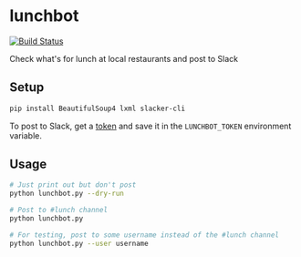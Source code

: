# lunchbot

[![Build Status](https://travis-ci.org/hugovk/lunchbot.svg?branch=master)](https://travis-ci.org/hugovk/lunchbot)

Check what's for lunch at local restaurants and post to Slack

## Setup

```bash
pip install BeautifulSoup4 lxml slacker-cli

```

To post to Slack, get a [token](https://github.com/juanpabloaj/slacker-cli#tokens) and save it in the `LUNCHBOT_TOKEN` environment variable.

## Usage

```bash
# Just print out but don't post
python lunchbot.py --dry-run

# Post to #lunch channel
python lunchbot.py

# For testing, post to some username instead of the #lunch channel
python lunchbot.py --user username
